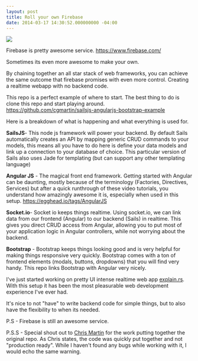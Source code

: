 ```yaml
---
layout: post
title: Roll your own Firebase
date: 2014-03-17 14:30:52.000000000 -04:00
---
```


![](https://dl.dropboxusercontent.com/u/255297/portfolio/ghost/images/2014/Mar/stackTown.jpg)

Firebase is pretty awesome service.
https://www.firebase.com/

Sometimes its even more awesome to make your own.

By chaining together an all star stack of web frameworks, you can achieve the same outcome that firebase promises with even more control. Creating a realtime webapp with no backend code.

This repo is a perfect example of where to start. The best thing to do is clone this repo and start playing around.
https://github.com/cgmartin/sailsjs-angularjs-bootstrap-example

Here is a breakdown of what is happening and what everything is used for.

<strong>SailsJS</strong>- This node js framework will power your backend. By default Sails automatically creates an API by mapping generic CRUD commands to your models, this means all you have to do here is define your data models and link up a connection to your database of choice. This particular version of Sails also uses Jade for templating (but can support any other templating language)


<strong>Angular JS</strong> - The magical front end framework. Getting started with Angular can be daunting, mostly because of the terminology (Factories, Directives, Services) but after a quick runthrough of these video tutorials, you understand how amazingly awesome it is, especially when used in this setup.
https://egghead.io/tags/AngularJS

<strong>Socket.io</strong>- Socket io keeps things realtime. Using socket.io, we can link data from our frontend (Angular) to our backend (Sails) in realtime. This gives you direct CRUD access from Angular, allowing you to put most of your application logic in Angular controllers, while not worrying about the backend.

<strong>Bootstrap</strong> - Bootstrap keeps things looking good and is very helpful for making things responsive very quickly. Bootstrap comes with a ton of frontend elements (modals, buttons, dropdowns) that you will find very handy. This repo links Bootstrap with Angular very nicely. 

I've just started working on pretty UI intense realtime web app [explain.rs](http://explain.rs). With this setup it has been the most pleasurable web development experience I've ever had.

It's nice to not "have" to write backend code for simple things, but to also have the flexibility to when its needed.

P.S - Firebase is still an awesome service.

P.S.S - Special shout out to [Chris Martin](http://twitter.com/c_g_martin) for the work putting together the original repo. As Chris states, the code was quickly put together and not "production ready". While I haven't found any bugs while working with it, I would echo the same warning.
